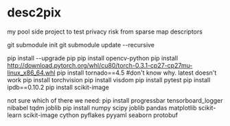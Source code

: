 # desc2pix
my pool side project to test privacy risk from sparse map descriptors

git submodule init
git submodule update --recursive


pip install --upgrade pip
pip install opencv-python
pip install http://download.pytorch.org/whl/cu80/torch-0.3.1-cp27-cp27mu-linux_x86_64.whl 
pip install tornado==4.5 #don't know why. latest doesn't work 
pip install torchvision
pip install visdom
pip install pytest
pip install ipdb==0.10.2
pip install scikit-image


not sure which of there we need:
pip install progressbar tensorboard_logger nibabel tqdm joblib
pip install numpy scipy joblib pandas matplotlib scikit-learn scikit-image cython pyflakes pyyaml seaborn protobuf
